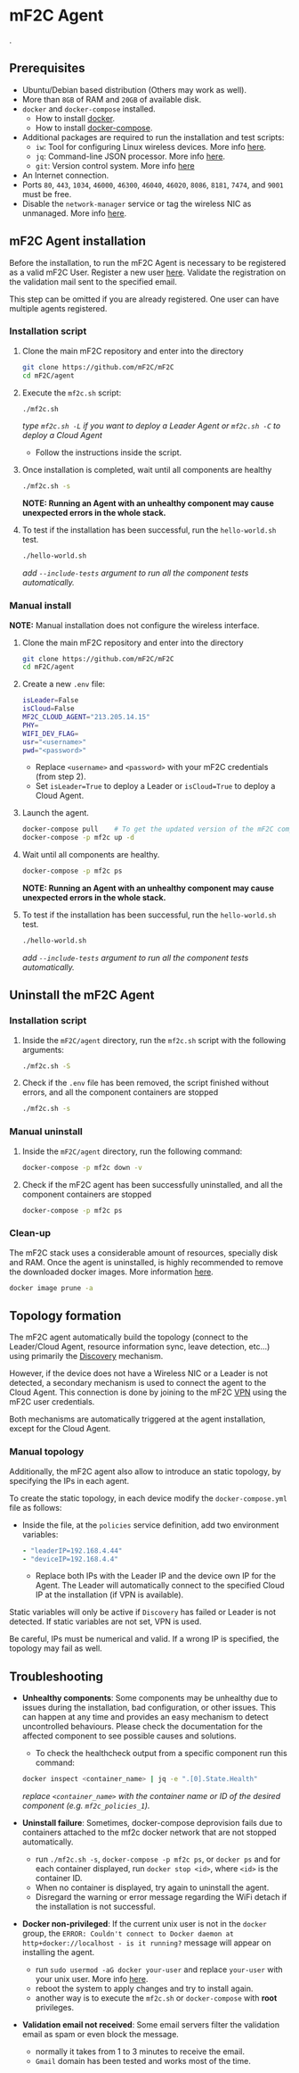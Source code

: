 # mF2C Agent

.

## Prerequisites

- Ubuntu/Debian based distribution (Others may work as well).
- More than `8GB` of RAM and `20GB` of available disk.
- `docker` and `docker-compose` installed.
    - How to install [docker](https://docs.docker.com/install/linux/docker-ce/ubuntu/#install-docker-ce).
    - How to install [docker-compose](https://docs.docker.com/compose/install/).
- Additional packages are required to run the installation and test scripts:
    - `iw`: Tool for configuring Linux wireless devices. More info [here](https://wireless.wiki.kernel.org/en/users/Documentation/iw).
    - `jq`: Command-line JSON processor. More info [here](https://stedolan.github.io/jq/download/).
    - `git`: Version control system. More info [here](https://git-scm.com/book/en/v2/Getting-Started-Installing-Git)
- An Internet connection.
- Ports `80`, `443`, `1034`, `46000`, `46300`, `46040`, `46020`, `8086`, `8181`, `7474`, and `9001` must be free.
- Disable the `network-manager` service or tag the wireless NIC as unmanaged. More info [here](https://github.com/mF2C/ResourceManagement/tree/master/Discovery#prerequisites-1).

## mF2C Agent installation

Before the installation, to run the mF2C Agent is necessary to be registered as a valid mF2C User. Register a new user [here](http://dashboard.mf2c-project.eu:800/main.html). Validate the registration on the validation mail sent to the specified email. 

This step can be omitted if you are already registered. One user can have multiple agents registered. 

### Installation script

1. Clone the main mF2C repository and enter into the directory

    ```bash
    git clone https://github.com/mF2C/mF2C
    cd mF2C/agent    
    ```
2. Execute the `mf2c.sh` script:
   
   ```bash
   ./mf2c.sh
   ```
    
    *type `mf2c.sh -L` if you want to deploy a Leader Agent or `mf2c.sh -C` to deploy a Cloud Agent*

    - Follow the instructions inside the script.
3. Once installation is completed, wait until all components are healthy
    ```bash
    ./mf2c.sh -s
    ```
    
    **NOTE: Running an Agent with an unhealthy component may cause unexpected errors in the whole stack.**

4. To test if the installation has been successful, run the `hello-world.sh` test.

    ```bash
    ./hello-world.sh
    ```
    
    *add `--include-tests` argument to run all the component tests automatically.*
    

### Manual install
**NOTE:** Manual installation does not configure the wireless interface. 

1. Clone the main mF2C repository and enter into the directory

    ```bash
    git clone https://github.com/mF2C/mF2C
    cd mF2C/agent    
    ```
2. Create a new `.env` file:

    ```bash
    isLeader=False
    isCloud=False
    MF2C_CLOUD_AGENT="213.205.14.15"
    PHY=
    WIFI_DEV_FLAG=
    usr="<username>"
    pwd="<password>"
    ``` 
    - Replace `<username>` and `<password>` with your mF2C credentials (from step 2).
    - Set `isLeader=True` to deploy a Leader or `isCloud=True` to deploy a Cloud Agent.
3. Launch the agent.

    ```bash
    docker-compose pull    # To get the updated version of the mF2C components.
    docker-compose -p mf2c up -d
    ```
4. Wait until all components are healthy.

    ```bash
    docker-compose -p mf2c ps
    ```
    **NOTE: Running an Agent with an unhealthy component may cause unexpected errors in the whole stack.**

5. To test if the installation has been successful, run the `hello-world.sh` test.

    ```bash
    ./hello-world.sh
    ```
    
    *add `--include-tests` argument to run all the component tests automatically.* 
 
 
## Uninstall the mF2C Agent

### Installation script

1. Inside the `mF2C/agent` directory, run the `mf2c.sh` script with the following arguments:
 
    ```bash
    ./mf2c.sh -S
    ```  
2. Check if the `.env` file has been removed, the script finished without errors, and all the component containers are stopped

    ```bash
    ./mf2c.sh -s
    ```
    
### Manual uninstall

1. Inside the `mF2C/agent` directory, run the following command:

    ```bash
    docker-compose -p mf2c down -v
    ```
2. Check if the mF2C agent has been successfully uninstalled, and all the component containers are stopped

    ```bash
    docker-compose -p mf2c ps
    ```

### Clean-up

The mF2C stack uses a considerable amount of resources, specially disk and RAM. Once the agent is uninstalled, is highly recommended to remove the downloaded docker images. More information [here](https://docs.docker.com/config/pruning/). 

```bash
docker image prune -a
```

## Topology formation

The mF2C agent automatically build the topology (connect to the Leader/Cloud Agent, resource information sync, leave detection, etc...) using primarily the [Discovery](https://github.com/mF2C/ResourceManagement/tree/master/Discovery#mf2c-discovery) mechanism. 

However, if the device does not have a Wireless NIC or a Leader is not detected, a secondary mechanism is used to connect the agent to the Cloud Agent. This connection is done by joining to the mF2C [VPN](https://github.com/mF2C/vpn#establishing-credentials-for-authentication) using the mF2C user credentials.

Both mechanisms are automatically triggered at the agent installation, except for the Cloud Agent.

### Manual topology

Additionally, the mF2C agent also allow to introduce an static topology, by specifying the IPs in each agent.

To create the static topology, in each device modify the `docker-compose.yml` file as follows:

- Inside the file, at the `policies` service definition, add two environment variables:
    ```yaml
    - "leaderIP=192.168.4.44"
    - "deviceIP=192.168.4.4"
    ``` 
    - Replace both IPs with the Leader IP and the device own IP for the Agent. The Leader will automatically connect to the specified Cloud IP at the installation (if VPN is available).

Static variables will only be active if `Discovery` has failed or Leader is not detected. If static variables are not set, VPN is used.

Be careful, IPs must be numerical and valid. If a wrong IP is specified, the topology may fail as well.

## Troubleshooting

- **Unhealthy components**: Some components may be unhealthy due to issues during the installation, bad configuration, or other issues. This can happen at any time and provides an easy mechanism to detect uncontrolled behaviours. Please check the documentation for the affected component to see possible causes and solutions.
    - To check the healthcheck output from a specific component run this command:
    ```bash
    docker inspect <container_name> | jq -e ".[0].State.Health"
    ```
    *replace `<container_name>` with the container name or ID of the desired component (e.g. `mf2c_policies_1`).*

- **Uninstall failure**: Sometimes, docker-compose deprovision fails due to containers attached to the mf2c docker network that are not stopped automatically.
    - run `./mf2c.sh -s`, `docker-compose -p mf2c ps`, or `docker ps` and for each container displayed, run `docker stop <id>`, where `<id>` is the container ID.
    - When no container is displayed, try again to uninstall the agent.
    - Disregard the warning or error message regarding the WiFi detach if the installation is not successful.
 
- **Docker non-privileged**: If the current unix user is not in the `docker` group, the `ERROR: Couldn't connect to Docker daemon at http+docker://localhost - is it running?` message will appear on installing the agent.
    - run `sudo usermod -aG docker your-user` and replace `your-user` with your unix user. More info [here](https://docs.docker.com/install/linux/docker-ce/ubuntu/#install-using-the-convenience-script).
    - reboot the system to apply changes and try to install again.
    - another way is to execute the `mf2c.sh` or `docker-compose` with **root** privileges.
    
- **Validation email not received**: Some email servers filter the validation email as spam or even block the message.
    - normally it takes from 1 to 3 minutes to receive the email.
    - `Gmail` domain has been tested and works most of the time.